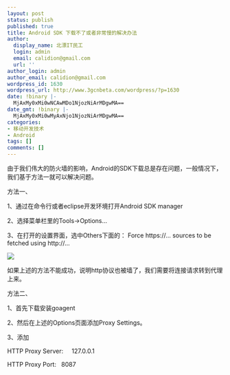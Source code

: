 ```yaml
---
layout: post
status: publish
published: true
title: Android SDK 下载不了或者非常慢的解决办法
author:
  display_name: 北漂IT民工
  login: admin
  email: calidion@gmail.com
  url: ''
author_login: admin
author_email: calidion@gmail.com
wordpress_id: 1630
wordpress_url: http://www.3gcnbeta.com/wordpress/?p=1630
date: !binary |-
  MjAxMy0xMi0wNCAwMDo1NjozNiArMDgwMA==
date_gmt: !binary |-
  MjAxMy0xMi0wMyAxNjo1NjozNiArMDgwMA==
categories:
- 移动开发技术
- Android
tags: []
comments: []
---
```

由于我们伟大的防火墙的影响，Android的SDK下载总是存在问题，一般情况下，我们基于方法一就可以解决问题。

方法一、

1、通过在命令行或者eclipse开发环境打开Android SDK manager

2、选择菜单栏里的Tools->Options...

3、在打开的设置界面，选中Others下面的： Force https://... sources to be fetched using http://...

![](http://res.cloudinary.com/dawjytvkn/image/upload/v1386089566/temp_rntpnx.jpg)

如果上述的方法不能成功，说明http协议也被墙了，我们需要将连接请求转到代理上来。

方法二、

1、首先下载安装goagent

2、然后在上述的Options页面添加Proxy Settings。

3、添加

HTTP Proxy Server: &nbsp; &nbsp;&nbsp;127.0.0.1

HTTP Proxy Port: &nbsp; 8087